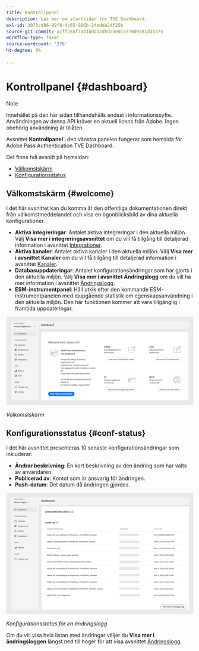 ```yaml
---
title: Kontrollpanel
description: Läs mer om startsidan för TVE Dashboard.
exl-id: 3073cd86-89f8-4c65-996b-24edda24f25b
source-git-commit: acff285f7db1bdd32d5da3e01a770d9581d3ba75
workflow-type: tm+mt
source-wordcount: '276'
ht-degree: 0%

---
```


# Kontrollpanel {#dashboard}

>[!NOTE]
>
>Innehållet på den här sidan tillhandahålls endast i informationssyfte. Användningen av denna API kräver en aktuell licens från Adobe. Ingen obehörig användning är tillåten.

Avsnittet **Kontrollpanel** i den vänstra panelen fungerar som hemsida för Adobe Pass Authentication TVE Dashboard.

Det finns två avsnitt på hemsidan:

* [Välkomstskärm](#welcome-screen)
* [Konfigurationsstatus](#configuration-status)

## Välkomstskärm {#welcome}

I det här avsnittet kan du komma åt den offentliga dokumentationen direkt från välkomstmeddelandet och visa en ögonblicksbild av dina aktuella konfigurationer.

* **Aktiva integreringar**: Antalet aktiva integreringar i den aktuella miljön. Välj **Visa mer i integreringsavsnittet** om du vill få tillgång till detaljerad information i avsnittet [Integrationer](tve-dashboard-integrations.md).
* **Aktiva kanaler**: Antalet aktiva kanaler i den aktuella miljön. Välj **Visa mer i avsnittet Kanaler** om du vill få tillgång till detaljerad information i avsnittet [Kanaler](tve-dashboard-channels.md).
* **Databasuppdateringar**: Antalet konfigurationsändringar som har gjorts i den aktuella miljön. Välj **Visa mer i avsnittet Ändringslogg** om du vill ha mer information i avsnittet [Ändringslogg](tve-dashboard-changes-log.md).
* **ESM-instrumentpanel**: Håll utkik efter den kommande ESM-instrumentpanelen med djupgående statistik om egenskapsanvändning i den aktuella miljön. Den här funktionen kommer att vara tillgänglig i framtida uppdateringar.

![Välkomstskärm](../../assets/tve-dashboard/new-tve-dashboard/dashboard/dashboard-welcome-panel-view.png)

*Välkomstskärm*

## Konfigurationsstatus {#conf-status}

I det här avsnittet presenteras 10 senaste konfigurationsändringar som inkluderar:

* **Ändrar beskrivning**: En kort beskrivning av den ändring som har valts av användaren.
* **Publicerad av**: Kontot som är ansvarig för ändringen.
* **Push-datum**: Det datum då ändringen gjordes.

![Konfigurationsstatus för en ändringslogg](../../assets/tve-dashboard/new-tve-dashboard/dashboard/dashboard-configuration-status-panel-view.png)

*Konfigurationsstatus för en ändringslogg*

Om du vill visa hela listan med ändringar väljer du **Visa mer i ändringsloggen** längst ned till höger för att visa avsnittet [Ändringslogg](tve-dashboard-changes-log.md).
